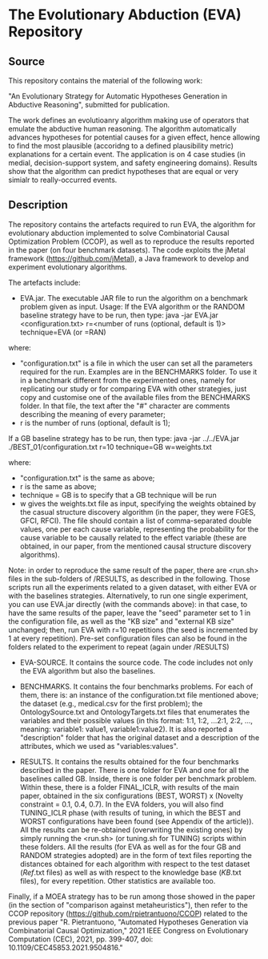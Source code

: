 # The Evolutionary Abduction (EVA) Repository
## Source

This repository contains the material of the following work: 

"An Evolutionary Strategy for Automatic Hypotheses Generation in Abductive Reasoning", submitted for publication. 

The work defines an evolutioanry algorithm making use of operators that emulate the abductive human reasoning. The algorithm automatically advances hypotheses for potential causes for a given effect, hence allowing to find the most plausible (accoridng to a defined plausibility metric) explanations for a certain event. The application is on 4 case studies (in medial, decision-support system, and safety engineering domains). Results show that the algorithm can predict hypotheses that are equal or very simialr to really-occurred events. 

## Description
The repository contains the artefacts required to run EVA, the algorithm for evolutionary abduction implemented to solve Combinatorial Causal Optimization Problem (CCOP), as well as to reproduce the results reported in the paper (on four benchmark datasets). The code exploits the jMetal framework (https://github.com/jMetal), a Java framework to develop and experiment evolutionary algorithms. 

The artefacts include: 
- EVA.jar. The executable JAR file to run the algorithm on a benchmark problem given as input. 
Usage: 
If the EVA algorithm or the RANDOM baseline strategy have to be run, then type: 
java -jar EVA.jar <configuration.txt> r=<number of runs (optional, default is 1)> technique=EVA (or =RAN)

where: 
* "configuration.txt" is a file in which the user can set all the parameters required for the run. Examples are in the BENCHMARKS folder. To use it in a benchmark different from the experimented ones, namely for replicating our study or for comparing EVA with other strategies, just copy and customise one of the available files from the BENCHMARKS folder. In that file, the text after the "#" character are comments describing the meaning of every parameter; 
* r is the number of runs (optional, default is 1); 

If a GB baseline strategy has to be run, then type: 
java -jar ../../EVA.jar ./BEST_01/configuration.txt r=10 technique=GB w=weights.txt

where: 
* "configuration.txt" is the same as above; 
* r is the same as above; 
* technique = GB is to specify that a GB technique will be run
* w gives the weights.txt file as input, specifying the weights obtained by the casual structure discovery algorithm (in the paper, they were FGES, GFCI, RFCI). The file should contain a list of comma-separated double values, one per each cause variable, representing the probability for the cause variable to be causally related to the effect variable (these are obtained, in our paper, from the mentioned causal structure discovery algorithms). 

Note: in order to reproduce the same result of the paper, there are <run.sh> files in the sub-folders of /RESULTS, as described in the following. Those scripts run all the experiments related to a given dataset, with either EVA or with the baselines strategies.  Alternatively, to run one single experiment, you can use EVA.jar directly (with the commands above): in that case, to have the same results of the paper, leave the "seed" parameter set to 1 in the configuration file, as well as the "KB size" and "external KB size" unchanged; then, run EVA with r=10 repetitions (the seed is incremented by 1 at every repetition). Pre-set configuration files can also be found in the folders related to the experiment to repeat (again under /RESULTS)

- EVA-SOURCE. It contains the source code. The code includes not only the EVA algorithm but also the baselines. 

- BENCHMARKS. It contains the four benchmarks problems. For each of them, there is: an instance of the configuration.txt file mentioned above; the dataset (e.g., medical.csv for the first problem); the OntologySource.txt and OntologyTargets.txt files that enumerates the variables and their possible values (in this format: 1:1, 1:2, ...2:1, 2:2, ..., meaning: variable1: value1, variable1:value2). It is also reported a "description" folder that has the original dataset and a description of the attributes, which we used as "variables:values".  

- RESULTS. It contains the results obtained for the four benchmarks described in the paper. There is one folder for EVA and one for all the baselines called GB. Inside, there is one folder per benchmark problem. Within these, there is a folder FINAL_ICLR, with results of the main paper, obtained in the six configurations (BEST, WORST) x (Novelty constraint = 0.1, 0.4, 0.7). In the EVA folders, you will also find TUNING_ICLR phase (with results of tuning, in which the BEST and WORST configurations have been found (see Appendix of the article)). All the results can be re-obtained (overwriting the existing ones) by simply running the <run.sh> (or tuning.sh for TUNING) scripts within these folders. 
All the results (for EVA as well as for the four GB and RANDOM strategies adopted) are in the form of text files reporting the distances obtained for each algorithm with respect to the test dataset (*Ref*.txt files) as well as with respect to the knowledge base (*KB*.txt files), for every repetition. Other statistics are available too. 

Finally, if a MOEA strategy has to be run among those showed in the paper (in the section of "comparison against metaheuristics"), then refer to the CCOP repository (https://github.com/rpietrantuono/CCOP) related to the previous paper "R. Pietrantuono, "Automated Hypotheses Generation via Combinatorial Causal Optimization," 2021 IEEE Congress on Evolutionary Computation (CEC), 2021, pp. 399-407, doi: 10.1109/CEC45853.2021.9504816." 
